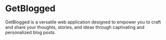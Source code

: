 # GetBlogged
 GetBlogged is a versatile web application designed to empower you to craft and share your thoughts, stories, and ideas through captivating and personalized blog posts.
